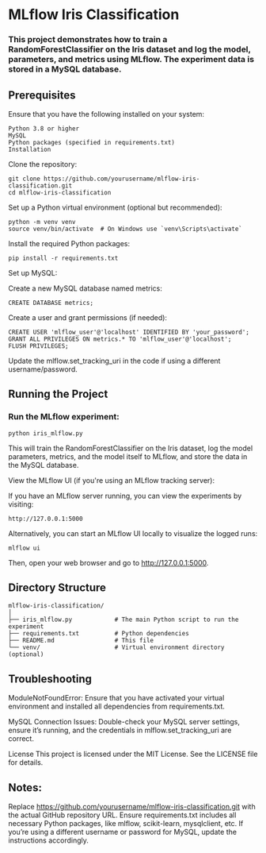 # MLflow Iris Classification
### This project demonstrates how to train a RandomForestClassifier on the Iris dataset and log the model, parameters, and metrics using MLflow. The experiment data is stored in a MySQL database.

## Prerequisites
Ensure that you have the following installed on your system:
```
Python 3.8 or higher
MySQL
Python packages (specified in requirements.txt)
Installation
```
Clone the repository:
```
git clone https://github.com/yourusername/mlflow-iris-classification.git
cd mlflow-iris-classification
```

Set up a Python virtual environment (optional but recommended):
```
python -m venv venv
source venv/bin/activate  # On Windows use `venv\Scripts\activate`

```
Install the required Python packages:

```
pip install -r requirements.txt
```
Set up MySQL:

Create a new MySQL database named metrics:

```
CREATE DATABASE metrics;
```
Create a user and grant permissions (if needed):

```
CREATE USER 'mlflow_user'@'localhost' IDENTIFIED BY 'your_password';
GRANT ALL PRIVILEGES ON metrics.* TO 'mlflow_user'@'localhost';
FLUSH PRIVILEGES;
```
Update the mlflow.set_tracking_uri in the code if using a different username/password.

## Running the Project
### Run the MLflow experiment:

```
python iris_mlflow.py
```
This will train the RandomForestClassifier on the Iris dataset, log the model parameters, metrics, and the model itself to MLflow, and store the data in the MySQL database.

View the MLflow UI (if you're using an MLflow tracking server):

If you have an MLflow server running, you can view the experiments by visiting:

```
http://127.0.0.1:5000
```
Alternatively, you can start an MLflow UI locally to visualize the logged runs:

```
mlflow ui
```
Then, open your web browser and go to http://127.0.0.1:5000.

## Directory Structure
```
mlflow-iris-classification/
│
├── iris_mlflow.py            # The main Python script to run the experiment
├── requirements.txt          # Python dependencies
├── README.md                 # This file
└── venv/                     # Virtual environment directory (optional)
```
## Troubleshooting
ModuleNotFoundError: Ensure that you have activated your virtual environment and installed all dependencies from requirements.txt.

MySQL Connection Issues: Double-check your MySQL server settings, ensure it’s running, and the credentials in mlflow.set_tracking_uri are correct.

License
This project is licensed under the MIT License. See the LICENSE file for details.

## Notes:
Replace https://github.com/yourusername/mlflow-iris-classification.git with the actual GitHub repository URL.
Ensure requirements.txt includes all necessary Python packages, like mlflow, scikit-learn, mysqlclient, etc.
If you’re using a different username or password for MySQL, update the instructions accordingly.





